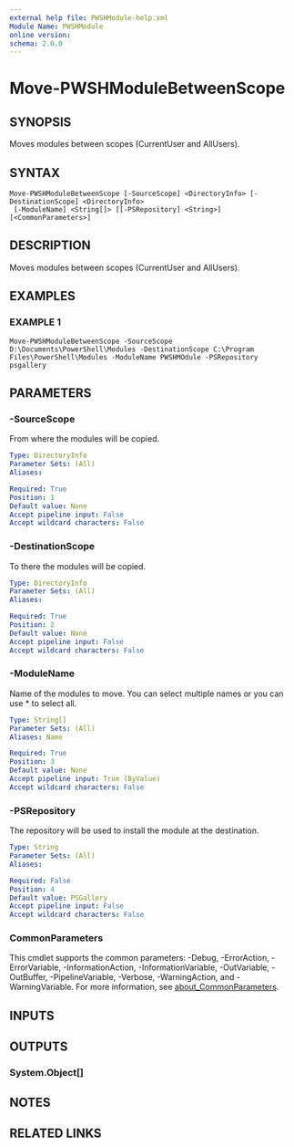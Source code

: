 ```yaml
---
external help file: PWSHModule-help.xml
Module Name: PWSHModule
online version:
schema: 2.0.0
---
```


# Move-PWSHModuleBetweenScope

## SYNOPSIS
Moves modules between scopes (CurrentUser and AllUsers).

## SYNTAX

```
Move-PWSHModuleBetweenScope [-SourceScope] <DirectoryInfo> [-DestinationScope] <DirectoryInfo>
 [-ModuleName] <String[]> [[-PSRepository] <String>] [<CommonParameters>]
```

## DESCRIPTION
Moves modules between scopes (CurrentUser and AllUsers).

## EXAMPLES

### EXAMPLE 1
```
Move-PWSHModuleBetweenScope -SourceScope D:\Documents\PowerShell\Modules -DestinationScope C:\Program Files\PowerShell\Modules -ModuleName PWSHMOdule -PSRepository psgallery
```

## PARAMETERS

### -SourceScope
From where the modules will be copied.

```yaml
Type: DirectoryInfo
Parameter Sets: (All)
Aliases:

Required: True
Position: 1
Default value: None
Accept pipeline input: False
Accept wildcard characters: False
```

### -DestinationScope
To there the modules will be copied.

```yaml
Type: DirectoryInfo
Parameter Sets: (All)
Aliases:

Required: True
Position: 2
Default value: None
Accept pipeline input: False
Accept wildcard characters: False
```

### -ModuleName
Name of the modules to move.
You can select multiple names or you can use * to select all.

```yaml
Type: String[]
Parameter Sets: (All)
Aliases: Name

Required: True
Position: 3
Default value: None
Accept pipeline input: True (ByValue)
Accept wildcard characters: False
```

### -PSRepository
The repository will be used to install the module at the destination.

```yaml
Type: String
Parameter Sets: (All)
Aliases:

Required: False
Position: 4
Default value: PSGallery
Accept pipeline input: False
Accept wildcard characters: False
```

### CommonParameters
This cmdlet supports the common parameters: -Debug, -ErrorAction, -ErrorVariable, -InformationAction, -InformationVariable, -OutVariable, -OutBuffer, -PipelineVariable, -Verbose, -WarningAction, and -WarningVariable. For more information, see [about_CommonParameters](http://go.microsoft.com/fwlink/?LinkID=113216).

## INPUTS

## OUTPUTS

### System.Object[]
## NOTES

## RELATED LINKS
